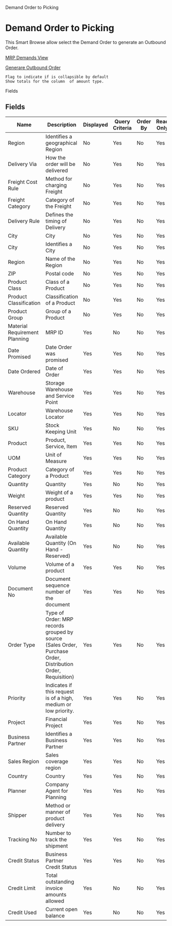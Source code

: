 
Demand Order to Picking
# Demand Order to Picking


This Smart Browse allow select the Demand Order to generate an Outbound Order.

[MRP Demands View](../../window-mrp-demands-view.md)

[Generare Outbound Order](../../process-wm_inoutbound-generate.md)

```
Flag to indicate if is collapsible by default
Show totals for the column  of amount type.
```
Fields
## Fields




Name                          | Description                                                                                                 | Displayed | Query Criteria | Order By | Read Only | Mandatory
----------------------------- | ----------------------------------------------------------------------------------------------------------- | --------- | -------------- | -------- | --------- | ---------
Region                        | Identifies a geographical Region                                                                            | No        | Yes            | No       | Yes       | No       
Delivery Via                  | How the order will be delivered                                                                             | No        | Yes            | No       | Yes       | No       
Freight Cost Rule             | Method for charging Freight                                                                                 | No        | Yes            | No       | Yes       | No       
Freight Category              | Category of the Freight                                                                                     | No        | Yes            | No       | Yes       | No       
Delivery Rule                 | Defines the timing of Delivery                                                                              | No        | Yes            | No       | Yes       | No       
City                          | City                                                                                                        | No        | Yes            | No       | Yes       | No       
City                          | Identifies a City                                                                                           | No        | Yes            | No       | Yes       | No       
Region                        | Name of the Region                                                                                          | No        | Yes            | No       | Yes       | No       
ZIP                           | Postal code                                                                                                 | No        | Yes            | No       | Yes       | No       
Product Class                 | Class of a Product                                                                                          | No        | Yes            | No       | Yes       | No       
Product Classification        | Classification of a Product                                                                                 | No        | Yes            | No       | Yes       | No       
Product Group                 | Group of a Product                                                                                          | No        | Yes            | No       | Yes       | No       
Material Requirement Planning | MRP ID                                                                                                      | Yes       | No             | No       | Yes       | Yes      
Date Promised                 | Date Order was promised                                                                                     | Yes       | Yes            | No       | Yes       | No       
Date Ordered                  | Date of Order                                                                                               | Yes       | Yes            | No       | Yes       | No       
Warehouse                     | Storage Warehouse and Service Point                                                                         | Yes       | Yes            | No       | Yes       | No       
Locator                       | Warehouse Locator                                                                                           | Yes       | Yes            | No       | Yes       | No       
SKU                           | Stock Keeping Unit                                                                                          | Yes       | No             | No       | Yes       | No       
Product                       | Product, Service, Item                                                                                      | Yes       | Yes            | No       | Yes       | No       
UOM                           | Unit of Measure                                                                                             | Yes       | Yes            | No       | Yes       | No       
Product Category              | Category of a Product                                                                                       | Yes       | Yes            | No       | Yes       | No       
Quantity                      | Quantity                                                                                                    | Yes       | No             | No       | Yes       | No       
Weight                        | Weight of a product                                                                                         | Yes       | Yes            | No       | Yes       | No       
Reserved Quantity             | Reserved Quantity                                                                                           | Yes       | No             | No       | Yes       | No       
On Hand Quantity              | On Hand Quantity                                                                                            | Yes       | No             | No       | Yes       | No       
Available Quantity            | Available Quantity (On Hand - Reserved)                                                                     | Yes       | No             | No       | Yes       | No       
Volume                        | Volume of a product                                                                                         | Yes       | Yes            | No       | Yes       | No       
Document No                   | Document sequence number of the document                                                                    | Yes       | Yes            | No       | Yes       | No       
Order Type                    | Type of Order: MRP records grouped by source (Sales Order, Purchase Order, Distribution Order, Requisition) | Yes       | Yes            | No       | Yes       | No       
Priority                      | Indicates if this request is of a high, medium or low priority.                                             | Yes       | Yes            | No       | Yes       | No       
Project                       | Financial Project                                                                                           | Yes       | Yes            | No       | Yes       | No       
Business Partner              | Identifies a Business Partner                                                                               | Yes       | Yes            | No       | Yes       | No       
Sales Region                  | Sales coverage region                                                                                       | Yes       | Yes            | No       | Yes       | No       
Country                       | Country                                                                                                     | Yes       | Yes            | No       | Yes       | No       
Planner                       | Company Agent for Planning                                                                                  | Yes       | Yes            | No       | Yes       | No       
Shipper                       | Method or manner of product delivery                                                                        | Yes       | Yes            | No       | Yes       | No       
Tracking No                   | Number to track the shipment                                                                                | Yes       | Yes            | No       | Yes       | No       
Credit Status                 | Business Partner Credit Status                                                                              | Yes       | Yes            | No       | Yes       | No       
Credit Limit                  | Total outstanding invoice amounts allowed                                                                   | Yes       | No             | No       | Yes       | No       
Credit Used                   | Current open balance                                                                                        | Yes       | No             | No       | Yes       | No       

